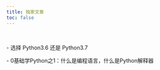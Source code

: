 ```yaml
---
title: 独家文章
toc: false
---
```


<br>

<a href="../2018071101/" target="_blank" style="text-decoration:none"> - 选择 Python3.6 还是 Python3.7</a>


<a href="../2018071401/" target="_blank" style="text-decoration:none"> - 0基础学Python之1：什么是编程语言，什么是Python解释器</a>

